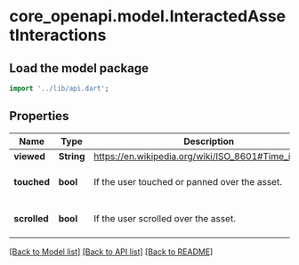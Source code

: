 # core_openapi.model.InteractedAssetInteractions

## Load the model package
```dart
import '../lib/api.dart';
```

## Properties
Name | Type | Description | Notes
------------ | ------------- | ------------- | -------------
**viewed** | **String** | https://en.wikipedia.org/wiki/ISO_8601#Time_intervals | 
**touched** | **bool** | If the user touched or panned over the asset. | [optional] [default to false]
**scrolled** | **bool** | If the user scrolled over the asset. | [optional] [default to false]

[[Back to Model list]](../README.md#documentation-for-models) [[Back to API list]](../README.md#documentation-for-api-endpoints) [[Back to README]](../README.md)


